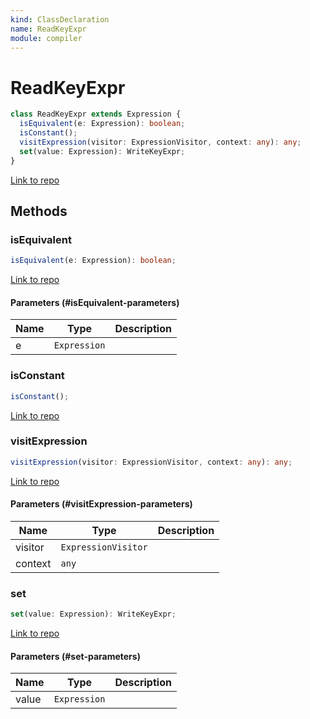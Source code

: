 ```yaml
---
kind: ClassDeclaration
name: ReadKeyExpr
module: compiler
---
```


# ReadKeyExpr

```ts
class ReadKeyExpr extends Expression {
  isEquivalent(e: Expression): boolean;
  isConstant();
  visitExpression(visitor: ExpressionVisitor, context: any): any;
  set(value: Expression): WriteKeyExpr;
}
```

[Link to repo](https://github.com/timdeschryver/angular/blob/master/packages/compiler/src/output/output_ast.ts#L805-L828)

## Methods

### isEquivalent

```ts
isEquivalent(e: Expression): boolean;
```

[Link to repo](https://github.com/timdeschryver/angular/blob/master/packages/compiler/src/output/output_ast.ts#L812-L815)

#### Parameters (#isEquivalent-parameters)

| Name | Type         | Description |
| ---- | ------------ | ----------- |
| e    | `Expression` |             |

### isConstant

```ts
isConstant();
```

[Link to repo](https://github.com/timdeschryver/angular/blob/master/packages/compiler/src/output/output_ast.ts#L817-L819)

### visitExpression

```ts
visitExpression(visitor: ExpressionVisitor, context: any): any;
```

[Link to repo](https://github.com/timdeschryver/angular/blob/master/packages/compiler/src/output/output_ast.ts#L821-L823)

#### Parameters (#visitExpression-parameters)

| Name    | Type                | Description |
| ------- | ------------------- | ----------- |
| visitor | `ExpressionVisitor` |             |
| context | `any`               |             |

### set

```ts
set(value: Expression): WriteKeyExpr;
```

[Link to repo](https://github.com/timdeschryver/angular/blob/master/packages/compiler/src/output/output_ast.ts#L825-L827)

#### Parameters (#set-parameters)

| Name  | Type         | Description |
| ----- | ------------ | ----------- |
| value | `Expression` |             |
